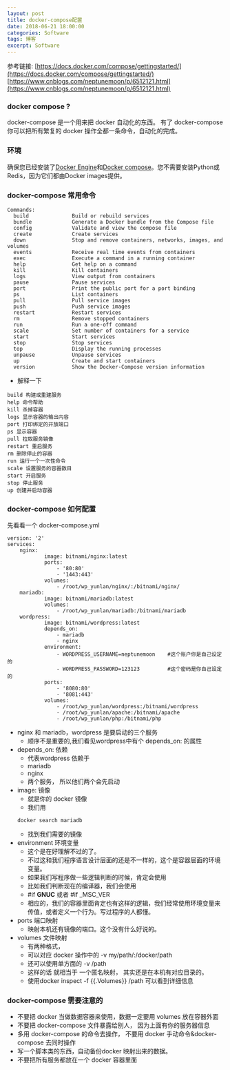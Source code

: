 ```yaml
---
layout: post
title: docker-compose配置
date: 2018-06-21 18:00:00
categories: Software
tags: 博客
excerpt: Software
---
```


参考链接:
[https://docs.docker.com/compose/gettingstarted/](https://docs.docker.com/compose/gettingstarted/)
[https://www.cnblogs.com/neptunemoon/p/6512121.html](https://www.cnblogs.com/neptunemoon/p/6512121.html)

### docker compose ?

docker-compose 是一个用来把 docker 自动化的东西。
有了 docker-compose 你可以把所有繁复的 docker 操作全都一条命令，自动化的完成。

### 环境

确保您已经安装了[Docker Engine](https://docs.docker.com/install/)和[Docker compose](https://docs.docker.com/compose/install/)。您不需要安装Python或Redis，因为它们都由Docker images提供。

### docker-compose 常用命令
```
Commands:
  build              Build or rebuild services
  bundle             Generate a Docker bundle from the Compose file
  config             Validate and view the compose file
  create             Create services
  down               Stop and remove containers, networks, images, and volumes
  events             Receive real time events from containers
  exec               Execute a command in a running container
  help               Get help on a command
  kill               Kill containers
  logs               View output from containers
  pause              Pause services
  port               Print the public port for a port binding
  ps                 List containers
  pull               Pull service images
  push               Push service images
  restart            Restart services
  rm                 Remove stopped containers
  run                Run a one-off command
  scale              Set number of containers for a service
  start              Start services
  stop               Stop services
  top                Display the running processes
  unpause            Unpause services
  up                 Create and start containers
  version            Show the Docker-Compose version information
```
- 解释一下
```
build 构建或重建服务
help 命令帮助
kill 杀掉容器
logs 显示容器的输出内容
port 打印绑定的开放端口
ps 显示容器
pull 拉取服务镜像
restart 重启服务
rm 删除停止的容器
run 运行一个一次性命令
scale 设置服务的容器数目
start 开启服务
stop 停止服务
up 创建并启动容器
```
### docker-compose 如何配置
先看看一个 docker-compose.yml
```
version: '2'
services:
    nginx:
            image: bitnami/nginx:latest
            ports:
                - '80:80'
                - '1443:443'
            volumes:
                - /root/wp_yunlan/nginx/:/bitnami/nginx/
    mariadb:
            image: bitnami/mariadb:latest
            volumes:
                - /root/wp_yunlan/mariadb:/bitnami/mariadb
    wordpress:
            image: bitnami/wordpress:latest
            depends_on:
                - mariadb
                - nginx
            environment:
                - WORDPRESS_USERNAME=neptunemoon    #这个账户你是自己设定的
                - WORDPRESS_PASSWORD=123123         #这个密码是你自己设定的
            ports:
                - '8080:80'
                - '8081:443'
            volumes:
                - /root/wp_yunlan/wordpress:/bitnami/wordpress
                - /root/wp_yunlan/apache:/bitnami/apache
                - /root/wp_yunlan/php:/bitnami/php
```
- nginx 和 mariadb，wordpress 是要启动的三个服务
  - 顺序不是重要的,我们看见wordpress中有个 depends_on: 的属性
- depends_on: 依赖
  - 代表wordpress 依赖于
  - mariadb
  - nginx
  - 两个服务， 所以他们两个会先启动
- image: 镜像
  - 就是你的 docker 镜像
  - 我们用
  ```
  docker search mariadb
  ```
  - 找到我们需要的镜像
- environment 环境变量
  - 这个是在好理解不过的了。
  - 不过这和我们程序语言设计层面的还是不一样的，这个是容器层面的环境变量。
  - 如果我们写程序做一些逻辑判断的时候，肯定会使用
  - 比如我们判断现在的编译器，我们会使用
  - #if __GNUC__ 或者 #if _MSC_VER
  - 相应的，我们的容器里面肯定也有这样的逻辑，我们经常使用环境变量来传值，或者定义一个行为。写过程序的人都懂。
- ports 端口映射
  - 映射本机还有镜像的端口。这个没有什么好说的。
- volumes 文件映射
  - 有两种格式，
  - 可以对应 docker 操作中的 -v my/path/:/docker/path
  - 还可以使用单方面的 -v /path 
  - 这样的话 就相当于 一个匿名映射， 其实还是在本机有对应目录的。
  - 使用docker inspect -f {{.Volumes}} /path 可以看到详细信息
### docker-compose 需要注意的
  - 不要把 docker 当做数据容器来使用，数据一定要用 volumes 放在容器外面
  - 不要把 docker-compose 文件暴露给别人， 因为上面有你的服务器信息
  - 多用 docker-compose 的命令去操作， 不要用 docker 手动命令&docker-compose 去同时操作
  - 写一个脚本类的东西，自动备份docker 映射出来的数据。
  - 不要把所有服务都放在一个 docker 容器里面